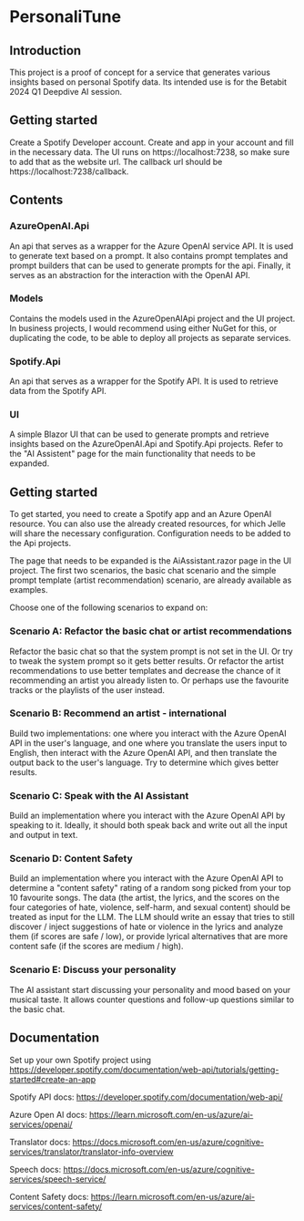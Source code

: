 # PersonaliTune

## Introduction
This project is a proof of concept for a service that generates various insights based on personal Spotify data.
Its intended use is for the Betabit 2024 Q1 Deepdive AI session.

## Getting started
Create a Spotify Developer account.
Create and app in your account and fill in the necessary data. 
The UI runs on https://localhost:7238, so make sure to add that as the website url.
The callback url should be https://localhost:7238/callback.

## Contents

### AzureOpenAI.Api
An api that serves as a wrapper for the Azure OpenAI service API. It is used to generate text based on a prompt.
It also contains prompt templates and prompt builders that can be used to generate prompts for the api.
Finally, it serves as an abstraction for the interaction with the OpenAI API.

### Models
Contains the models used in the AzureOpenAIApi project and the UI project. 
In business projects, I would recommend using either NuGet for this, or duplicating the code, to be able to deploy all projects as separate services.

### Spotify.Api
An api that serves as a wrapper for the Spotify API. It is used to retrieve data from the Spotify API.

### UI
A simple Blazor UI that can be used to generate prompts and retrieve insights based on the AzureOpenAI.Api and Spotify.Api projects.
Refer to the "AI Assistent" page for the main functionality that needs to be expanded.

## Getting started
To get started, you need to create a Spotify app and an Azure OpenAI resource.
You can also use the already created resources, for which Jelle will share the necessary configuration.
Configuration needs to be added to the Api projects. 

The page that needs to be expanded is the AiAssistant.razor page in the UI project. 
The first two scenarios, the basic chat scenario and the simple prompt template (artist recommendation) scenario, 
are already available as examples.

Choose one of the following scenarios to expand on:

### Scenario A: Refactor the basic chat or artist recommendations
Refactor the basic chat so that the system prompt is not set in the UI.
Or try to tweak the system prompt so it gets better results.
Or refactor the artist recommendations to use better templates and decrease the chance of it recommending an artist you already listen to.
Or perhaps use the favourite tracks or the playlists of the user instead.

### Scenario B: Recommend an artist - international
Build two implementations: one where you interact with the Azure OpenAI API in the user's language,
and one where you translate the users input to English, then interact with the Azure OpenAI API, and then translate the output back to the user's language.
Try to determine which gives better results.

### Scenario C: Speak with the AI Assistant
Build an implementation where you interact with the Azure OpenAI API by speaking to it. 
Ideally, it should both speak back and write out all the input and output in text.

### Scenario D: Content Safety 
Build an implementation where you interact with the Azure OpenAI API to determine a "content safety" rating of a random song picked from your top 10 favourite songs.
The data (the artist, the lyrics, and the scores on the four categories of hate, violence, self-harm, and sexual content) should be treated as input for the LLM.
The LLM should write an essay that tries to still discover / inject suggestions of hate or violence in the lyrics and analyze them (if scores are safe / low), 
or provide lyrical alternatives that are more content safe (if the scores are medium / high).

### Scenario E: Discuss your personality
The AI assistant start discussing your personality and mood based on your musical taste. It allows counter questions and follow-up questions similar to the basic chat.

## Documentation
Set up your own Spotify project using https://developer.spotify.com/documentation/web-api/tutorials/getting-started#create-an-app

Spotify API docs: https://developer.spotify.com/documentation/web-api/

Azure Open AI docs: https://learn.microsoft.com/en-us/azure/ai-services/openai/

Translator docs: https://docs.microsoft.com/en-us/azure/cognitive-services/translator/translator-info-overview

Speech docs: https://docs.microsoft.com/en-us/azure/cognitive-services/speech-service/

Content Safety docs: https://learn.microsoft.com/en-us/azure/ai-services/content-safety/

